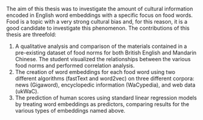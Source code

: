 The aim of this thesis was to investigate the amount of cultural
information encoded in English word embeddings with a specific focus
on food words. Food is a topic with a very strong cultural bias and, for
this reason, it is a good candidate to investigate this phenomenon. The
contributions of this thesis are threefold:
1. A qualitative analysis and comparison of the materials contained
in a pre-existing dataset of food norms for both British English
and Mandarin Chinese. The student visualized the relationships
between the various food norms and performed correlation
analysis.
2. The creation of word embeddings for each food word using two
different algorithms (fastText and word2vec) on three different
corpora: news (Gigaword), encyclopedic information
(WaCypedia), and web data (ukWaC).
3. The prediction of human scores using standard linear regression
models by treating word embeddings as predictors, comparing
results for the various types of embeddings named above.

